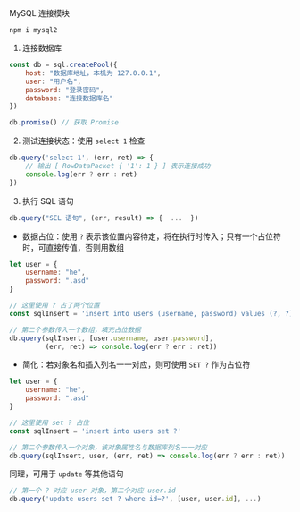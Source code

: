 MySQL 连接模块

```shell
npm i mysql2
```

1. 连接数据库

```javascript
const db = sql.createPool({  
    host: "数据库地址，本机为 127.0.0.1",  
    user: "用户名",  
    password: "登录密码",  
    database: "连接数据库名"  
})

db.promise() // 获取 Promise
```

2. 测试连接状态：使用 `select 1` 检查

```javascript
db.query('select 1', (err, ret) => {  
    // 输出 [ RowDataPacket { '1': 1 } ] 表示连接成功
    console.log(err ? err : ret)  
})
```

3. 执行 SQL 语句

```javascript
db.query("SEL 语句", (err, result) => {  ...  })
```

- 数据占位：使用 `?` 表示该位置内容待定，将在执行时传入；只有一个占位符时，可直接传值，否则用数组

```javascript
let user = {
    username: "he",
    password: ".asd"
}

// 这里使用 ? 占了两个位置
const sqlInsert = 'insert into users (username, password) values (?, ?)'

// 第二个参数传入一个数组，填充占位数据
db.query(sqlInsert, [user.username, user.password],
		 (err, ret) => console.log(err ? err : ret))
```

- 简化：若对象名和插入列名一一对应，则可使用 `SET ?` 作为占位符

```javascript
let user = {
    username: "he",
    password: ".asd"
}

// 这里使用 set ? 占位
const sqlInsert = 'insert into users set ?'

// 第二个参数传入一个对象，该对象属性名与数据库列名一一对应
db.query(sqlInsert, user, (err, ret) => console.log(err ? err : ret))
```

同理，可用于 `update` 等其他语句

```javascript
// 第一个 ? 对应 user 对象，第二个对应 user.id
db.query('update users set ? where id=?', [user, user.id], ...)
```